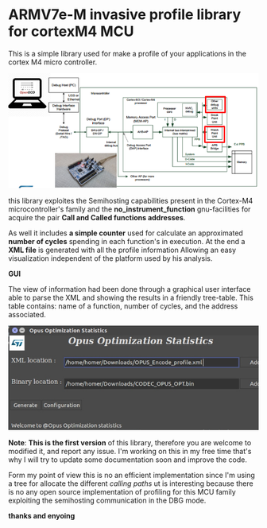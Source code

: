 # ARMV7e-M invasive profile library for cortexM4 MCU
This is a simple library used for make a profile of your applications in the cortex M4 micro controller.


<img src="https://github.com/Daparrag/ARMV7e-M-Invasive-profile-library-for-cortex-M4-MCU/blob/master/Screenshots/profiling.png" alt="Profile Semihosting Architecture" width="1000px" />


this library exploites the Semihosting capabilities present in the Cortex-M4 microcontroller's family  and the  **no_instrument_function** gnu-facilities for acquire the pair  **Call and Called functions addresses**.

As well it includes **a simple counter** used for calculate an approximated **number of cycles** spending in each function's in execution. At the end a **XML file** is generated with all the profile information Allowing an easy visualization independent of the platform used by his analysis. 

**GUI**


The view of information had been done through a graphical user interface able to parse the XML and
showing the results in a friendly tree-table. This table contains: name of a function, number of cycles, 
and the address associated.

<img src="https://github.com/Daparrag/ARMV7e-M-Invasive-profile-library-for-cortex-M4-MCU/blob/master/Screenshots/GUI.jpg" alt="Profile Semihosting GUI" width="800px" /> 

**Note**:
**This is the first version** of this library, therefore you are welcome to modified it, and report any issue. I'm working on this in my free time that's why I will try to update some documentation soon and improve the code.

Form my point of view this is no an efficient implementation since I'm using a tree for allocate the different *calling paths* ut is interesting because there is no any open source implementation of profiling for this MCU family exploiting the semihosting communication in the DBG mode.  
   


**thanks and enyoing**

